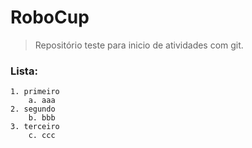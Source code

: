 # RoboCup

> Repositório teste para inicio de atividades com git.

### Lista:
	1. primeiro
		a. aaa
	2. segundo
		b. bbb
	3. terceiro
		c. ccc
